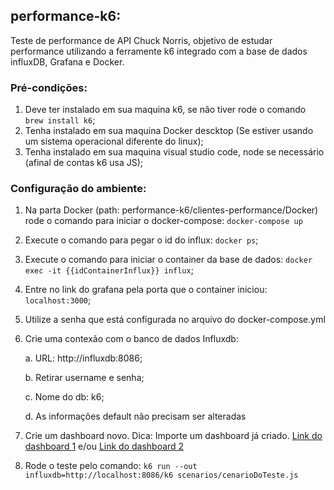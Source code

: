 ## performance-k6:
Teste de performance de API Chuck Norris, objetivo de estudar performance utilizando a ferramente k6 integrado com a base de dados influxDB, Grafana e Docker.

### Pré-condições:
1. Deve ter instalado em sua maquina k6, se não tiver rode o comando `brew install k6`;
2. Tenha instalado em sua maquina Docker descktop (Se estiver usando um sistema operacional diferente do linux);
3. Tenha instalado em sua maquina visual studio code, node se necessário (afinal de contas k6 usa JS);

### Configuração do ambiente:
1. Na parta Docker (path: performance-k6/clientes-performance/Docker) rode o comando para iniciar o docker-compose: `docker-compose up`
2. Execute o comando para pegar o id do influx: `docker ps`;
3. Execute o comando para iniciar o container da base de dados: `docker exec -it {{idContainerInflux}} influx`;
4. Entre no link do grafana pela porta que o container iniciou: `localhost:3000`;
5. Utilize a senha que está configurada no arquivo do docker-compose.yml
6. Crie uma contexão com o banco de dados Influxdb: 

    a. URL: http://influxdb:8086;

    b. Retirar username e senha;

    c. Nome do db: k6;
    
    d.  As informações default não precisam ser alteradas

7. Crie um dashboard novo. Dica: Importe um dashboard já criado. [Link do dashboard 1](https://grafana.com/grafana/dashboards/2587-k6-load-testing-results/) e/ou [Link do dashboard 2](https://grafana.com/grafana/dashboards/14801-k6-dashboard/)

8. Rode o teste pelo comando: `k6 run --out influxdb=http://localhost:8086/k6 scenarios/cenarioDoTeste.js`
